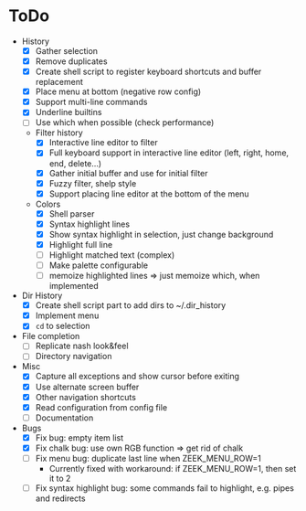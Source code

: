 # ToDo

- History
  - [x] Gather selection
  - [x] Remove duplicates
  - [x] Create shell script to register keyboard shortcuts and buffer
        replacement
  - [x] Place menu at bottom (negative row config)
  - [x] Support multi-line commands
  - [x] Underline builtins
  - [ ] Use which when possible (check performance)
  - Filter history
    - [x] Interactive line editor to filter
    - [x] Full keyboard support in interactive line editor (left, right, home,
          end, delete...)
    - [x] Gather initial buffer and use for initial filter
    - [x] Fuzzy filter, shelp style
    - [x] Support placing line editor at the bottom of the menu
  - Colors
    - [x] Shell parser
    - [x] Syntax highlight lines
    - [x] Show syntax highlight in selection, just change background
    - [x] Highlight full line
    - [ ] Highlight matched text (complex)
    - [ ] Make palette configurable
    - [ ] memoize highlighted lines => just memoize which, when implemented
- Dir History
  - [x] Create shell script part to add dirs to ~/.dir_history
  - [x] Implement menu
  - [x] `cd` to selection
- File completion
  - [ ] Replicate nash look&feel
  - [ ] Directory navigation
- Misc
  - [x] Capture all exceptions and show cursor before exiting
  - [x] Use alternate screen buffer
  - [x] Other navigation shortcuts
  - [x] Read configuration from config file
  - [ ] Documentation
- Bugs
  - [x] Fix bug: empty item list
  - [x] Fix chalk bug: use own RGB function => get rid of chalk
  - [ ] Fix menu bug: duplicate last line when ZEEK_MENU_ROW=1
    - Currently fixed with workaround: if ZEEK_MENU_ROW=1, then set it to 2
  - [ ] Fix syntax highlight bug: some commands fail to highlight, e.g. pipes
        and redirects
